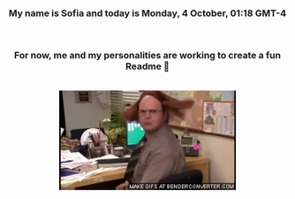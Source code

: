 


<div align="center">
<h3 >My name is Sofia and today is Monday, 4 October, 01:18 GMT-4</h3><br>
<h3 >For now, me and my personalities are working to create a fun Readme 👋
</h3><br>
<img src='img/dwight.gif' alt='working...'/>
</div>
